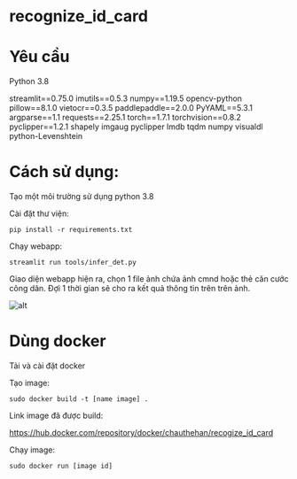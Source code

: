 # recognize_id_card

# Yêu cầu
Python 3.8

streamlit==0.75.0
imutils==0.5.3
numpy==1.19.5
opencv-python
pillow==8.1.0
vietocr==0.3.5
paddlepaddle==2.0.0
PyYAML==5.3.1
argparse==1.1
requests==2.25.1
torch==1.7.1
torchvision==0.8.2
pyclipper==1.2.1
shapely
imgaug
pyclipper
lmdb
tqdm
numpy
visualdl
python-Levenshtein

# Cách sử dụng:
Tạo một môi trường sử dụng python 3.8

Cài đặt thư viện:

```
pip install -r requirements.txt
```
Chạy webapp:

```
streamlit run tools/infer_det.py
```

Giao diện webapp hiện ra, chọn 1 file ảnh chứa ảnh cmnd hoặc thẻ căn cước công dân. Đợi 1 thời gian sẽ cho ra kết quả thông tin trên trên ảnh.

![alt](https://git.meditech.vn/chauthehan/recognize_id_card/tree/master/output/demo.png)

# Dùng docker
Tải và cài đặt docker

Tạo image:

```
sudo docker build -t [name image] .
```

Link image đã được build:

https://hub.docker.com/repository/docker/chauthehan/recogize_id_card

Chạy image:

```
sudo docker run [image id] 
```


